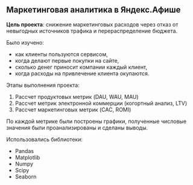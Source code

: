 ## Маркетинговая аналитика в Яндекс.Афише

**Цель проекта**: снижение маркетинговых расходов через отказ от невыгодных источников трафика и перераспределение бюджета.

Было изучено:
- как клиенты пользуются сервисом,
- когда делают первые покупки на сайте,
- сколько денег приносит компании каждый клиент,
- когда расходы на привлечение клиента окупаются.

Этапы выполнения проекта:
1. Рассчет продуктовых метрик (DAU, WAU, MAU)
2. Рассчет метрик электронной коммерции (когортный анализ, LTV)
3. Рассчет маркетинговых метрик (CAC, ROMI)
 
По каждой метрике были построены графики, полученные числовые значения были проанализированы и сделаны выводы. 

Использовались библиотеки:
- Pandas
- Matplotlib
- Numpy
- Scipy
- Seaborn
